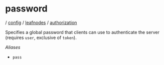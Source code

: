 # password

/ [config](/ref/config/index.md) / [leafnodes](/ref/config/config/leafnodes/index.md) / [authorization](/ref/config/config/leafnodes/authorization/index.md)

Specifies a global password that clients can use to authenticate
the server (requires `user`, exclusive of `token`).

_Aliases_

- `pass`
